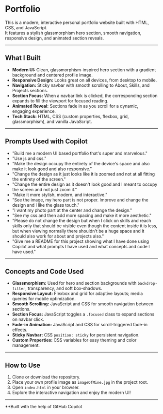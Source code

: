 # Portfolio

This is a modern, interactive personal portfolio website built with HTML, CSS, and JavaScript.  
It features a stylish glassmorphism hero section, smooth navigation, responsive design, and animated section reveals.

---

## What I Built

- **Modern UI:** Clean, glassmorphism-inspired hero section with a gradient background and centered profile image.
- **Responsive Design:** Looks great on all devices, from desktop to mobile.
- **Navigation:** Sticky navbar with smooth scrolling to About, Skills, and Projects sections.
- **Section Focus:** When a navbar link is clicked, the corresponding section expands to fill the viewport for focused reading.
- **Animated Reveal:** Sections fade in as you scroll for a dynamic, engaging experience.
- **Tech Stack:** HTML, CSS (custom properties, flexbox, grid, glassmorphism), and vanilla JavaScript.

---

## Prompts Used with Copilot

- "Build me a modern UI based portfolio that's super and marvelous."
- "Use js and css."
- "Make the design occupy the entirety of the device's space and also make it look good and also responsive."
- "Change the design as it just looks like it is zoomed and not at all fitting the entirety of the screen."
- "Change the entire design as it doesn't look good and I meant to occupy the screen and not just zoom it."
- "Make it more stylish, modern, and interactive."
- "See the image, my hero part is not proper. Improve and change the design and I like the glass touch."
- "I want my photo part at the center and change the design."
- "See my css and then add more spacing and make it more aesthetic."
- "Please do not change the design but when I click on skills and reach skills only that should be visible even though the content inside it is less, but when viewing normally there shouldn't be a huge space and it should also work for about and projects also."
- "Give me a README for this project showing what I have done using Copilot and what prompts I have used and what concepts and code I have used."

---

## Concepts and Code Used

- **Glassmorphism:** Used for hero and section backgrounds with `backdrop-filter`, transparency, and soft box-shadows.
- **Responsive Layout:** Flexbox and grid for adaptive layouts; media queries for mobile optimization.
- **Smooth Scrolling:** JavaScript and CSS for smooth navigation between sections.
- **Section Focus:** JavaScript toggles a `.focused` class to expand sections on navbar click.
- **Fade-in Animation:** JavaScript and CSS for scroll-triggered fade-in effects.
- **Sticky Navbar:** CSS `position: sticky` for persistent navigation.
- **Custom Properties:** CSS variables for easy theming and color management.

---

## How to Use

1. Clone or download the repository.
2. Place your own profile image as `imageOfMine.jpg` in the project root.
3. Open `index.html` in your browser.
4. Explore the interactive navigation and enjoy the modern UI!

---

**Built with the help of GitHub Copilot